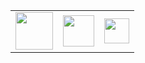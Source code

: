 <table>
<tr>
<td>
<a href=https://gitlab.com/alexandre-macedo>
  <img valign="middle" src="https://about.gitlab.com/images/press/logo/png/gitlab-logo-gray-stacked-rgb.png" width="60">
</a>
</td>
<td>
<a href=https://github.com/alexandre-macedo>
  <img valign="middle" src="https://pngimg.com/uploads/github/github_PNG20.png" width="50">
</a>
</td>
<td>
<a href=https://www.linkedin.com/in/alexandre-macedo>
  <img valign="middle" src="https://content.linkedin.com/content/dam/me/business/en-us/amp/brand-site/v2/bg/LI-Bug.svg.original.svg" width="40">
</a>
</td>
</tr>
</table>
